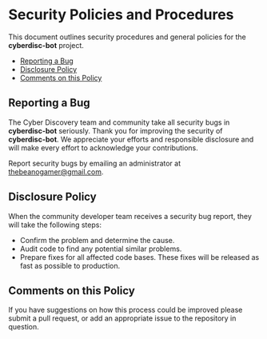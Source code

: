 # Security Policies and Procedures

This document outlines security procedures and general policies for the **cyberdisc-bot**
project.

  * [Reporting a Bug](#reporting-a-bug)
  * [Disclosure Policy](#disclosure-policy)
  * [Comments on this Policy](#comments-on-this-policy)

## Reporting a Bug

The Cyber Discovery team and community take all security bugs in **cyberdisc-bot** seriously.
Thank you for improving the security of **cyberdisc-bot**. We appreciate your efforts and
responsible disclosure and will make every effort to acknowledge your
contributions.

Report security bugs by emailing an administrator at [thebeanogamer@gmail.com](mailto:thebeanogamer@gmail.com).

## Disclosure Policy

When the community developer team receives a security bug report, they will take the following steps:

  * Confirm the problem and determine the cause.
  * Audit code to find any potential similar problems.
  * Prepare fixes for all affected code bases. These fixes will be
    released as fast as possible to production.

## Comments on this Policy

If you have suggestions on how this process could be improved please submit a
pull request, or add an appropriate issue to the repository in question.

